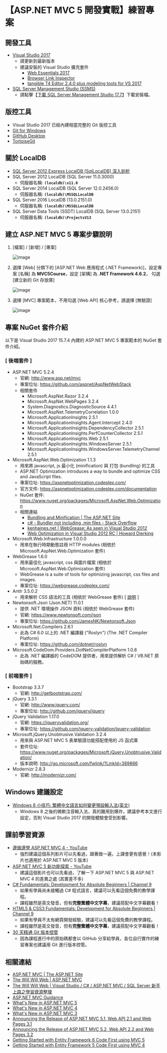# 【ASP.NET MVC 5 開發實戰】練習專案

## 開發工具

- [Visual Studio 2017](https://docs.microsoft.com/zh-tw/visualstudio/releasenotes/vs2017-relnotes)
  - 請更新到最新版本
  - 建議安裝的 Visual Studio 擴充套件
    - [Web Essentials 2017](https://marketplace.visualstudio.com/items?itemName=MadsKristensen.WebExtensionPack2017)
    - [Browser Link Inspector](https://marketplace.visualstudio.com/items?itemName=MadsKristensen.BrowserLinkInspector2017)
    - [tangible T4 Editor 2.4.0 plus modeling tools for VS 2017](https://marketplace.visualstudio.com/items?itemName=tangibleengineeringGmbH.tangibleT4Editor240plusmodelingtoolsforVS2017)
- [SQL Server Management Studio (SSMS)](https://docs.microsoft.com/zh-tw/sql/ssms/download-sql-server-management-studio-ssms)
  - 請點擊【[下載 SQL Server Management Studio 17.7](https://go.microsoft.com/fwlink/?linkid=873126)】下載安裝檔。

## 版控工具

- Visual Studio 2017 已經內建相當完整的 Git 版控工具
- [Git for Windows](https://git-scm.com/)
- [GitHub Desktop](https://desktop.github.com/)
- [TortoiseGit](https://tortoisegit.org/)

## 關於 LocalDB

- [SQL Server 2012 Express LocalDB (SqlLocalDB) 深入剖析](http://blog.miniasp.com/post/2012/09/03/SQL-Server-2012-Express-LocalDB-Quick-Start.aspx)
- SQL Server 2012 LocalDB (SQL Server 11.0.3000)
  - 伺服器名稱: **`(localdb)\v11.0`**
- SQL Server 2014 LocalDB (SQL Server 12.0.2456.0)
  - 伺服器名稱: **`(localdb)\MSSQLLocalDB`**
- SQL Server 2016 LocalDB (13.0.2151.0)
  - 伺服器名稱: **`(localdb)\MSSQLLocalDB`**
- SQL Server Data Tools (SSDT) LocalDB (SQL Server 13.0.2151)
  - 伺服器名稱: **`(localdb)\ProjectsV13`**

## 建立 ASP.NET MVC 5 專案步驟說明

1. [檔案] / [新增] / [專案]

    ![image](https://user-images.githubusercontent.com/88981/42392498-a7b9efe0-8185-11e8-8ecc-09957cc39a1c.png)

2. 選擇 [Web] 分類下的 [ASP.NET Web 應用程式 (.NET Framework)]，設定專案 [名稱] 為 **MVC5Course**，設定 [架構] 為 **.NET Framework 4.6.2**， 勾選 [建立新的 Git 存放庫]

    ![image](https://user-images.githubusercontent.com/88981/42392649-22ce9dfc-8186-11e8-8156-a93a02abd847.png)

3. 選擇 [MVC] 專案範本，不用勾選 [Web API] 核心參考，請選擇 [無驗證]

    ![image](https://user-images.githubusercontent.com/88981/42392824-c74058a8-8186-11e8-8e65-f07a0f718fb5.png)

## 專案 NuGet 套件介紹

以下是 Visual Studio 2017 15.7.4 內建的 ASP.NET MVC 5 專案範本的 NuGet 套件介紹。

### [ 後端套件 ]

- ASP.NET MVC 5.2.4
  - 官網: http://www.asp.net/mvc
  - 專案位址: https://github.com/aspnet/AspNetWebStack
  - 相關套件
    - Microsoft.AspNet.Razor 3.2.4
    - Microsoft.AspNet.WebPages 3.2.4
    - System.Diagnostics.DiagnosticSource 4.4.1
    - Microsoft.AspNet.TelemetryCorrelation 1.0.0
    - Microsoft.ApplicationInsights 2.5.1
    - Microsoft.ApplicationInsights.Agent.Intercept 2.4.0
    - Microsoft.ApplicationInsights.DependencyCollector 2.5.1
    - Microsoft.ApplicationInsights.PerfCounterCollector 2.5.1
    - Microsoft.ApplicationInsights.Web 2.5.1
    - Microsoft.ApplicationInsights.WindowsServer 2.5.1
    - Microsoft.ApplicationInsights.WindowsServer.TelemetryChannel 2.5.1
- Microsoft.AspNet.Web.Optimization 1.1.3
  - 用來將 javascript, js 最小化 (minification) 與 打包 (bundling) 的工具
  - ASP.NET Optimization introduces a way to bundle and optimize CSS and JavaScript files.
  - 專案位址: https://aspnetoptimization.codeplex.com/
  - 官方文件: https://aspnetoptimization.codeplex.com/documentation
  - NuGet 套件: https://www.nuget.org/packages/Microsoft.AspNet.Web.Optimization
  - 相關連結
    - [Bundling and Minification | The ASP.NET Site](http://www.asp.net/mvc/overview/performance/bundling-and-minification)
    - [c# - Bundler not including .min files - Stack Overflow](http://stackoverflow.com/questions/11980458/bundler-not-including-min-files)
    - [kenhaines.net | WebGrease: As seen in Visual Studio 2012](http://kenhaines.net/post/2012/06/09/WebGrease-As-seen-in-Visual-Studio-2012.aspx)
    - [Web Optimization in Visual Studio 2012 RC | Howard Dierking](http://codebetter.com/howarddierking/2012/06/04/web-optimization-in-visual-studio-2012-rc/)
- Microsoft.Web.Infrastructure 1.0.0.0
  - 用來在執行時期動態註冊 HTTP modules (相依於 Microsoft.AspNet.Web.Optimization 套件)
- WebGrease 1.6.0
  - 用來最佳化 javascript, css 與圖片檔案 (相依於 Microsoft.AspNet.Web.Optimization 套件)
  - WebGrease is a suite of tools for optimizing javascript, css files and images.
  - 專案位址: https://webgrease.codeplex.com/
- Antlr 3.5.0.2
  - 用來解析 CSS 語法的工具 (相依於 WebGrease 套件) [ [說明](http://stackoverflow.com/questions/20412234/what-is-the-purpose-of-antlr-package-in-visual-studio-2013-asp-net-project) ]
- Newtonsoft.Json (Json.NET) 11.0.1
  - 提供 .NET 環境操作 JSON 資料 (相依於 WebGrease 套件)
  - 官網: https://www.newtonsoft.com/json
  - 專案位址: https://github.com/JamesNK/Newtonsoft.Json
- Microsoft.Net.Compilers 2.6.1
  - 此為 C# 6.0 以上的 .NET 編譯器 ("Roslyn") (The .NET Compiler Platform)
  - 專案位址: https://github.com/dotnet/roslyn
- Microsoft.CodeDom.Providers.DotNetCompilerPlatform 1.0.8
  - 此為 .NET 編譯器的 CodeDOM 提供者，用來提供解析 C# / VB.NET 原始碼的服務。

### [ 前端套件 ]

- Bootstrap 3.3.7
  - 官網: http://getbootstrap.com/
- jQuery 3.3.1
  - 官網: http://www.jquery.com/
  - 專案位址: http://github.com/jquery/jquery
- jQuery Validation 1.17.0
  - 官網: https://jqueryvalidation.org/
  - 專案位址: https://github.com/jquery-validation/jquery-validation
- Microsoft.jQuery.Unobtrusive.Validation 3.2.4
  - 用來與 ASP.NET MVC 5 表單驗證功能搭配使用的 JS 函式庫
  - 套件位址: https://www.nuget.org/packages/Microsoft.jQuery.Unobtrusive.Validation/
  - 版本說明: http://go.microsoft.com/fwlink/?LinkId=389866
- Modernizr 2.8.3
  - 官網: http://modernizr.com/

## Windows 建議設定

- [Windows 8 小技巧: 繁體中文語言如何變更預設輸入法(英文)](http://blog.miniasp.com/post/2012/06/30/Windows-8-Tips-How-to-change-default-input-method-for-languages.aspx)
  - Windows 8 之後的微軟注音輸入法，真的難用到爆炸，建議參考本文進行設定，否則 Visual Studio 2017 的開發體驗會受到影響。

## 課前學習資源

- [邊做邊學 ASP.NET MVC 4 - YouTube](https://www.youtube.com/playlist?list=PL_dAxk7-NoFt9ccYrIjFma1p8iLsQqweq)
  - 強烈建議這個系列影片可以先看過，跟著做一遍，上課會更有感覺！(本影片也適用於 ASP.NET MVC 5 版本)
- [ASP.NET MVC 5 新功能探索 - YouTube](https://www.youtube.com/playlist?list=PL_dAxk7-NoFtMR6s_aW_zAKHpIsCIzTNa)
  - 建議這個影片也可以先看過，了解一下 ASP.NET MVC 5 與 ASP.NET MVC 4 的差異之處 (其實差不多)
- [C# Fundamentals: Development for Absolute Beginners | Channel 9](https://channel9.msdn.com/Series/C-Sharp-Fundamentals-Development-for-Absolute-Beginners)
  - 如果有學員尚未接觸過 C# 程式語言，建議可以先看這個免費的教學課程。
  - 課程雖然是英文發音，但有**完整繁體中文字幕**，建議搭配中文字幕觀看！
- [HTML5 & CSS3 Fundamentals: Development for Absolute Beginners | Channel 9](https://channel9.msdn.com/Series/HTML5-CSS3-Fundamentals-Development-for-Absolute-Beginners)
  - 如果有學員不太有網頁開發經驗，建議可以先看這個免費的教學課程。
  - 課程雖然是英文發音，但有**完整繁體中文字幕**，建議搭配中文字幕觀看！
- [30 天精通 Git 版本控管](https://github.com/doggy8088/Learn-Git-in-30-days/blob/master/zh-tw/README.md)
  - 因為課程進行中的原始碼都會以 GitHub 分享給學員，各位自行實作的練習專案也建議用 Git 進行版本控管。

## 相關連結

- [ASP.NET MVC | The ASP.NET Site](https://www.asp.net/mvc)
- [The Will Will Web | ASP.NET MVC](http://blog.miniasp.com/category/ASPNET-MVC.aspx)
- [The Will Will Web | Visual Studio / C# / ASP.NET MVC / SQL Server 新手上路之學習資源整理](http://blog.miniasp.com/post/2015/07/03/Learning-Resources-for-CSharp-Visual-Studio-ASP-NET-MVC-SQL-Server.aspx)
- [ASP.NET MVC Guidance](https://docs.microsoft.com/en-us/aspnet/mvc/)
- [What's New in ASP.NET MVC 5](https://docs.microsoft.com/en-us/aspnet/mvc/mvc5)
- [What's New in ASP.NET MVC 4](https://docs.microsoft.com/en-us/aspnet/mvc/mvc4)
- [What's New in ASP.NET MVC 3](https://docs.microsoft.com/en-us/aspnet/mvc/mvc3)
- [Announcing the Release of ASP.NET MVC 5.1, Web API 2.1 and Web Pages 3.1](http://blogs.msdn.com/b/webdev/archive/2014/01/20/announcing-the-release-of-asp-net-mvc-5-1-asp-net-web-api-2-1-and-asp-net-web-pages-3-1.aspx)
- [Announcing the Release of ASP.NET MVC 5.2, Web API 2.2 and Web Pages 3.2](http://blogs.msdn.com/b/webdev/archive/2014/07/02/announcing-the-release-of-asp-net-mvc-5-2-web-api-2-2-and-web-pages-3-2.aspx)
- [Getting Started with Entity Framework 6 Code First using MVC 5](http://www.asp.net/mvc/overview/getting-started/getting-started-with-ef-using-mvc/creating-an-entity-framework-data-model-for-an-asp-net-mvc-application)
- [Getting Started with Entity Framework 5 Code First using MVC 4](http://www.asp.net/mvc/overview/older-versions/getting-started-with-ef-5-using-mvc-4/creating-an-entity-framework-data-model-for-an-asp-net-mvc-application)
